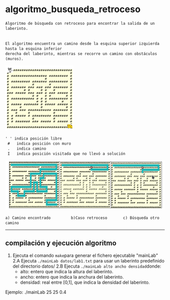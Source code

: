 # algoritmo_busqueda_retroceso
~~~
Algoritmo de búsqueda con retroceso para encontrar la salida de un laberinto.


El algoritmo encuentra un camino desde la esquina superior izquierda hasta la esquina inferior
derecha del laberinto, mientras se recorre un camino con obstáculos (muros).
~~~
![Image](imagenes/lab1.png) 
~~~
' ' indica posición libre
 #   indica posición con muro
 .   indica camino
 I   indica posición visitada que no llevó a solución
~~~
![Image](imagenes/lab2.png) 
~~~
a) Camino encontrado         b)Caso retroceso       c) Búsqueda otro camino
~~~
---
## compilación y ejecución algoritmo
1. Ejecuta el comando `make`para generar el fichero ejecutable "mainLab"
2.A Ejecuta `./mainLab datos/lab1.txt` para usar un laberinto predefinido del directorio datos/
2.B Ejecuta `./mainLab alto ancho densidad`donde:
      * alto: entero que indica la altura del laberinto.
      * ancho: entero que indica la anchura del laberinto.
      * densidad: real entre [0,1], que indica la densidad del laberinto.
 
 Ejemplo: ./mainLab 25 25 0.4
